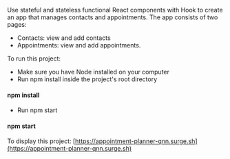 Use stateful and stateless functional React components with Hook to create an app that manages contacts and appointments.
The app consists of two pages:
- Contacts: view and add contacts
- Appointments: view and add appointments.

To run this project:
- Make sure you have Node installed on your computer
- Run npm install inside the project's root directory
#### npm install
- Run npm start
#### npm start

To display this project:
[https://appointment-planner-qnn.surge.sh](https://appointment-planner-qnn.surge.sh)

